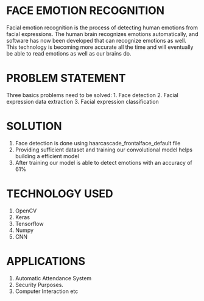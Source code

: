 # FACE EMOTION RECOGNITION
Facial emotion recognition is the process of detecting human emotions from facial expressions.
The human brain recognizes emotions automatically, and software has now been developed that can recognize emotions as well. 
This technology is becoming more accurate all the time and will eventually be able to read emotions as well as our brains do.

# PROBLEM STATEMENT
Three basics problems need to be solved:
    1. Face detection
	  2. Facial expression data extraction
	  3. Facial expression classification
  
# SOLUTION
 1. Face detection is done using haarcascade_frontalface_default file
 2. Providing sufficient dataset and training our convolutional model helps building a efficient model
 3. After training our model is able to detect emotions with an accuracy of 61%

# TECHNOLOGY USED
  1. OpenCV
  2. Keras
  3. Tensorflow
  4. Numpy
  5. CNN

# APPLICATIONS
  1. Automatic Attendance System
  2. Security Purposes.
  3. Computer Interaction etc



